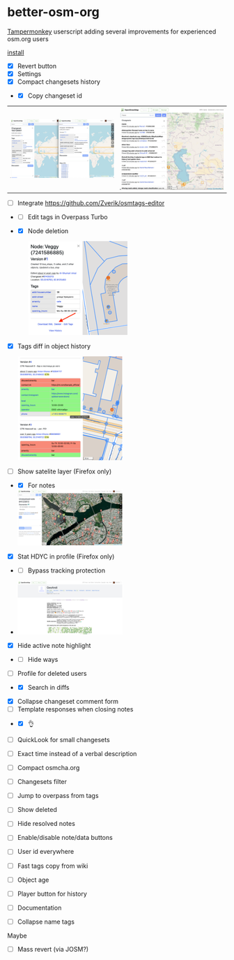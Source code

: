 # better-osm-org

[Tampermonkey](https://www.tampermonkey.net) userscript adding several improvements for experienced osm.org users

[install](https://raw.githubusercontent.com/deevroman/better-osm-org/master/better-osm-org.user.js)

- [x] Revert button
- [x] Settings
- [x] Compact changesets history
- + [x] Copy changeset id

<table>

<tr>

<td>

<img src="img/compact-changeset.jpg">

</td>

<td>
<img src="img/compact-history.jpg">
</td>

</tr>

</table>


- [ ] Integrate https://github.com/Zverik/osmtags-editor
- + [ ] Edit tags in Overpass Turbo
- + [x] Node deletion

    <img src="img/delete.png" width="50%">
 
- [x] Tags diff in object history

  <img src="img/diff.png" width="50%">
  
- [ ] Show satelite layer (Firefox only)
- + [x] For notes
    
  <img src="img/notes-sat.jpg" width="50%">

- [x] Stat HDYC in profile (Firefox only)
- + [ ] Bypass tracking protection

+ <img src="img/hdyc.jpg" width="50%">

- [x] Hide active note highlight
- + [ ] Hide ways
- [ ] Profile for deleted users
- + [x] Search in diffs
- [x] Collapse changeset comment form
- [ ] Template responses when closing notes
- + [x] 👌
- [ ] QuickLook for small changesets
- [ ] Exact time instead of a verbal description
- [ ] Compact osmcha.org
- [ ] Changesets filter
- [ ] Jump to overpass from tags
- [ ] Show deleted
- [ ] Hide resolved notes
- [ ] Enable/disable note/data buttons
- [ ] User id everywhere
- [ ] Fast tags copy from wiki
- [ ] Object age
- [ ] Player button for history
- [ ] Documentation
- [ ] Collapse name tags


Maybe
- [ ] Mass revert (via JOSM?)
